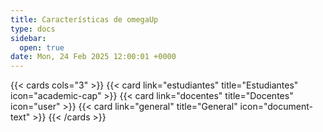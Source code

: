 ```yaml
---
title: Características de omegaUp
type: docs
sidebar:
  open: true
date: Mon, 24 Feb 2025 12:00:01 +0000
---
```


{{< cards cols="3" >}}
  {{< card link="estudiantes" title="Estudiantes" icon="academic-cap" >}}
  {{< card link="docentes" title="Docentes" icon="user" >}}
  {{< card link="general" title="General" icon="document-text" >}}
{{< /cards >}}
